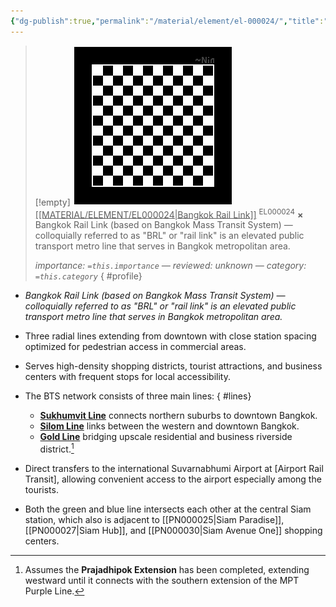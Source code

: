 ```yaml
---
{"dg-publish":true,"permalink":"/material/element/el-000024/","title":"Bangkok Rail Link","tags":["-element","-priority/minus"]}
---
```


>[!empty]
> ![RESOURCE/ASSET/OTHER/PlaceholderIcon.png|icon](/img/user/RESOURCE/ASSET/OTHER/PlaceholderIcon.png) <u class="title">[[MATERIAL/ELEMENT/EL000024\|Bangkok Rail Link]]</u> <sup class="title">EL000024</sup> <b class="title">×</b>
> Bangkok Rail Link (based on Bangkok Mass Transit System) — colloquially referred to as "BRL" or "rail link" is an elevated public transport metro line that serves in Bangkok metropolitan area.
> 
> <i class="small">importance: `=this.importance` — reviewed: unknown — category: `=this.category`</i>
{ #profile}


- *Bangkok Rail Link (based on Bangkok Mass Transit System) — colloquially referred to as "BRL" or "rail link" is an elevated public transport metro line that serves in Bangkok metropolitan area.*
- Three radial lines extending from downtown with close station spacing optimized for pedestrian access in commercial areas.
- Serves high-density shopping districts, tourist attractions, and business centers with frequent stops for local accessibility.
- The BTS network consists of three main lines:
{ #lines}

	- **[Sukhumvit Line](https://en.wikipedia.org/wiki/Sukhumvit_Line)** connects northern suburbs to downtown Bangkok.
	- [**Silom Line**](https://en.wikipedia.org/wiki/Silom_Line) links between the western and downtown Bangkok.
	- **[Gold Line](https://en.wikipedia.org/wiki/Gold_Line_\(Bangkok\))** bridging upscale residential and business riverside district.[^1]
- Direct transfers to the international Suvarnabhumi Airport at [Airport Rail Transit], allowing convenient access to the airport especially among the tourists.
- Both the green and blue line intersects each other at the central Siam station, which also is adjacent to [[PN000025\|Siam Paradise]], [[PN000027\|Siam Hub]], and [[PN000030\|Siam Avenue One]] shopping centers.

[^1]: Assumes the **Prajadhipok Extension** has been completed, extending westward until it connects with the southern extension of the MPT Purple Line.
